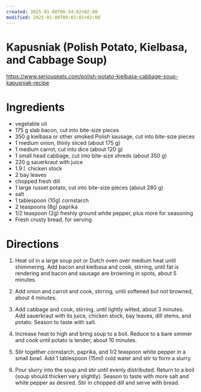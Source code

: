 ```yaml
---
created: 2025-01-08T08:54:02+02:00
modified: 2025-01-08T09:03:01+02:00
---
```


# Kapusniak (Polish Potato, Kielbasa, and Cabbage Soup)

https://www.seriouseats.com/polish-potato-kielbasa-cabbage-soup-kapusniak-recipe

# Ingredients
- vegetable oil
- 175 g slab bacon, cut into bite-size pieces
- 350 g kielbasa or other smoked Polish sausage, cut into bite-size pieces
- 1 medium onion, thinly sliced (about 175 g)
- 1 medium carrot, cut into dice (about 120 g)
- 1 small head cabbage, cut into bite-size shreds (about 350 g)
- 220 g sauerkraut with juice 
- 1.9 l. chicken stock
- 2 bay leaves
- chopped fresh dill
- 1 large russet potato, cut into bite-size pieces (about 280 g)
- salt
- 1 tablespoon (10g) cornstarch
- 2 teaspoons (8g) paprika
- 1/2 teaspoon (2g) freshly ground white pepper, plus more for seasoning
- Fresh crusty bread, for serving

# Directions

1. Heat oil in a large soup pot or Dutch oven over medium heat until shimmering. Add bacon and kielbasa and cook, stirring, until fat is rendering and bacon and sausage are browning in spots, about 5 minutes. 

1. Add onion and carrot and cook, stirring, until softened but not browned, about 4 minutes. 

1. Add cabbage and cook, stirring, until lightly wilted, about 3 minutes. Add sauerkraut with its juice, chicken stock, bay leaves, dill stems, and potato. Season to taste with salt.

1. Increase heat to high and bring soup to a boil. Reduce to a bare simmer and cook until potato is tender, about 10 minutes. 

1. Stir together cornstarch, paprika, and 1/2 teaspoon white pepper in a small bowl. Add 1 tablespoon (15ml) cold water and stir to form a slurry. 

1. Pour slurry into the soup and stir until evenly distributed. Return to a boil (soup should thicken very slightly). Season to taste with more salt and white pepper as desired. Stir in chopped dill and serve with bread.

